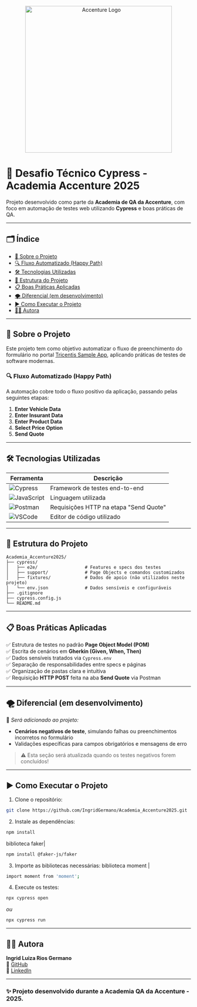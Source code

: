 <!-- Capa -->
<p align="center">
  <img src="https://1000marcas.net/wp-content/uploads/2021/05/Accenture-Logo.png" alt="Accenture Logo" width="400"/>
</p>


# 🚀 Desafio Técnico Cypress - Academia Accenture 2025

Projeto desenvolvido como parte da **Academia de QA da Accenture**, com foco em automação de testes web utilizando **Cypress** e boas práticas de QA.

---

## 🗂️ Índice

- [🧠 Sobre o Projeto](#-sobre-o-projeto)
- [🔍 Fluxo Automatizado (Happy Path)](#-fluxo-automatizado-happy-path)
- [🛠️ Tecnologias Utilizadas](#️-tecnologias-utilizadas)
- [🧱 Estrutura do Projeto](#-estrutura-do-projeto)
- [📋 Boas Práticas Aplicadas](#-boas-práticas-aplicadas)
- [🌪️ Diferencial (em desenvolvimento)](#️-diferencial-em-desenvolvimento)
- [▶️ Como Executar o Projeto](#️-como-executar-o-projeto)
- [👩‍💻 Autora](#-autora)

---

## 🧠 Sobre o Projeto

Este projeto tem como objetivo automatizar o fluxo de preenchimento do formulário no portal [Tricentis Sample App](http://sampleapp.tricentis.com/101/app.php), aplicando práticas de testes de software modernas.

### 🔍 Fluxo Automatizado (Happy Path)

A automação cobre todo o fluxo positivo da aplicação, passando pelas seguintes etapas:

1. **Enter Vehicle Data**
2. **Enter Insurant Data**
3. **Enter Product Data**
4. **Select Price Option**
5. **Send Quote**

---

## 🛠️ Tecnologias Utilizadas

| Ferramenta | Descrição |
|-----------|-----------|
| ![Cypress](https://img.shields.io/badge/Cypress-17202C?style=flat&logo=cypress&logoColor=white) | Framework de testes end-to-end |
| ![JavaScript](https://img.shields.io/badge/JavaScript-F7DF1E?style=flat&logo=javascript&logoColor=black) | Linguagem utilizada |
| ![Postman](https://img.shields.io/badge/Postman-FF6C37?style=flat&logo=postman&logoColor=white) | Requisições HTTP na etapa "Send Quote" |
| ![VSCode](https://img.shields.io/badge/VSCode-007ACC?style=flat&logo=visual-studio-code&logoColor=white) | Editor de código utilizado |

---

## 🧱 Estrutura do Projeto

```
Academia_Accenture2025/
├── cypress/
│   ├── e2e/                  # Features e specs dos testes
│   ├── support/              # Page Objects e comandos customizados
│   ├── fixtures/             # Dados de apoio (não utilizados neste projeto)
│   └── env.json              # Dados sensíveis e configuráveis
├── .gitignore
├── cypress.config.js
└── README.md
```

---

## 📋 Boas Práticas Aplicadas

✅ Estrutura de testes no padrão **Page Object Model (POM)**  
✅ Escrita de cenários em **Gherkin (Given, When, Then)**  
✅ Dados sensíveis tratados via `Cypress.env`  
✅ Separação de responsabilidades entre specs e páginas  
✅ Organização de pastas clara e intuitiva  
✅ Requisição **HTTP POST** feita na aba **Send Quote** via Postman

---

## 🌪️ Diferencial (em desenvolvimento)

📌 *Será adicionado ao projeto:*

- **Cenários negativos de teste**, simulando falhas ou preenchimentos incorretos no formulário
- Validações específicas para campos obrigatórios e mensagens de erro

> ⚠️ Esta seção será atualizada quando os testes negativos forem concluídos!

---

## ▶️ Como Executar o Projeto

1. Clone o repositório:
```bash
git clone https://github.com/IngridGermano/Academia_Accenture2025.git
```

2. Instale as dependências:
```bash
npm install
```

biblioteca faker|
```bash
npm install @faker-js/faker
```

3. Importe as bibliotecas necessárias:
biblioteca moment |
```bash
import moment from 'moment';
```

4. Execute os testes:
```bash
npx cypress open
```
*ou*
```bash
npx cypress run
```

---

## 👩‍💻 Autora

**Ingrid Luiza Rios Germano**  
📎 [GitHub](https://github.com/IngridGermano)  
💼 [LinkedIn](https://www.linkedin.com/in/ingridgermano)

---

### ✨ Projeto desenvolvido durante a Academia QA da Accenture - 2025.
